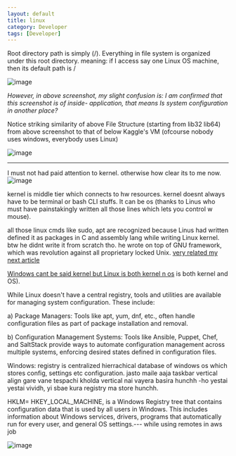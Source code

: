 ```yaml
---
layout: default
title: linux
category: Developer
tags: [Developer]
---
```


Root directory path is simply (/). Everything in file system is organized under this root directory. meaning: if I access say one Linux OS machine, then its default path is /

![image](https://github.com/sbibek086/write-the-docs/assets/11883023/a5a55284-9ace-4888-a353-f29d29ab113a)

_However, in above screenshot, my slight confusion is: I am confirmed that this screenshot is of inside- application, that means Is system configuration in another place?_

Notice striking similarity of above File Structure (starting from lib32 lib64) from above screenshot to that of below Kaggle's VM (ofcourse nobody uses windows, everybody uses Linux)

![image](https://github.com/sbibek086/write-the-docs/assets/11883023/ae84168b-8680-43ae-9f8f-9d90570148f2)

---
I must not had paid attention to kernel. otherwise how clear its to me now.
![image](https://user-images.githubusercontent.com/11883023/267250299-73389113-31e9-4af0-889c-23fad0118403.png)

kernel is middle tier which connects to hw resources. kernel doesnt always have to be terminal or bash CLI stuffs. It can be os (thanks to Linus who must have painstakingly written all those lines which lets you control w mouse). 

all those linux cmds like sudo, apt are recognized because Linus had written defined it as packages in C and assembly lang while writing Linux kernel. btw he didnt write it from scratch tho. he wrote on top of GNU framework, which was revolution against all proprietary locked Unix. [very related my next article](https://sbibek086.github.io/write-the-docs/2024-03-11-Understandg-Env-&-Engine-Files.html)

[Windows cant be said kernel but Linux is both kernel n os](https://www.youtube.com/watch?v=HbgzrKJvDRw) is both kernel and OS).

While Linux doesn't have a central registry, tools and utilities are available for managing system configuration. These include:

a) Package Managers: Tools like apt, yum, dnf, etc., often handle configuration files as part of package installation and removal.

b) Configuration Management Systems: Tools like Ansible, Puppet, Chef, and SaltStack provide ways to automate configuration management across multiple systems, enforcing desired states defined in configuration files.


Windows:
registry is centralized hierrachical database of windows os which stores config, settings etc configuration. jasto maile aaja taskbar vertical align gare vane tespachi kholda vertical nai vayera basira hunchh -ho yestai yestai vividh, yi sbae kura registry ma store hunchh.

HKLM= HKEY_LOCAL_MACHINE, is a Windows Registry tree that contains configuration data that is used by all users in Windows. This includes information about Windows services, drivers, programs that automatically run for every user, and general OS settings.---
while using remotes in aws job

![image](https://github.com/sbibek086/write-the-docs/assets/11883023/08e2712a-ffaa-4602-b961-ec6be9ff5fcd)

